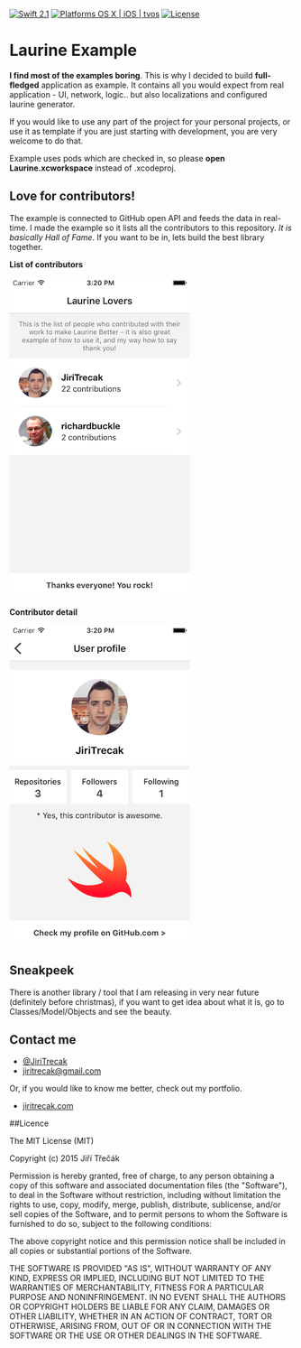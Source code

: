 [![Swift 2.1](https://img.shields.io/badge/Swift-2.1-orange.svg?style=flat)](https://developer.apple.com/swift/)
[![Platforms OS X | iOS | tvos](https://img.shields.io/badge/Platforms-OS%20X%20%7C%20iOS-lightgray.svg?style=flat)](https://developer.apple.com/swift/)
[![License](http://img.shields.io/:license-mit-blue.svg)](http://doge.mit-license.org)

# Laurine Example 

**I find most of the examples boring**. This is why I decided to build **full-fledged** application as example. It contains all you would expect from real application - UI, network, logic.. but also localizations and configured laurine generator. 

If you would like to use any part of the project for your personal projects, or use it as template if you are just starting with development, you are very welcome to do that. 

Example uses pods which are checked in, so please **open Laurine.xcworkspace** instead of .xcodeproj.


## Love for contributors!

The example is connected to GitHub open API and feeds the data in real-time. I made the example so it lists all the contributors to this repository. *It is basically Hall of Fame*. If you want to be in, lets build the best library together.

**List of contributors**

![Image : XCode help for variables](https://github.com/JiriTrecak/Laurine/blob/master/Help/help-3.png?raw=true "Xcode autocomplete")

**Contributor detail**

![Image : XCode help for variables](https://github.com/JiriTrecak/Laurine/blob/master/Help/help-4.png?raw=true "Xcode autocomplete")


## Sneakpeek

There is another library / tool that I am releasing in very near future (definitely before christmas), if you want to get idea about what it is, go to Classes/Model/Objects and see the beauty.

## Contact me


- [@JiriTrecak](https://twitter.com/@JiriTrecak "My twitter account")
- [jiritrecak@gmail.com](mailto:jiritrecak@gmail.com "My email") 

Or, if you would like to know me better, check out my portfolio.

- [jiritrecak.com](http://jiritrecak.com/ "My personal website") 


##Licence

The MIT License (MIT)

Copyright (c) 2015 Jiří Třečák

Permission is hereby granted, free of charge, to any person obtaining a copy of this software and associated documentation files (the "Software"), to deal in the Software without restriction, including without limitation the rights to use, copy, modify, merge, publish, distribute, sublicense, and/or sell copies of the Software, and to permit persons to whom the Software is furnished to do so, subject to the following conditions:

The above copyright notice and this permission notice shall be included in all copies or substantial portions of the Software.

THE SOFTWARE IS PROVIDED "AS IS", WITHOUT WARRANTY OF ANY KIND, EXPRESS OR IMPLIED, INCLUDING BUT NOT LIMITED TO THE WARRANTIES OF MERCHANTABILITY, FITNESS FOR A PARTICULAR PURPOSE AND NONINFRINGEMENT. IN NO EVENT SHALL THE AUTHORS OR COPYRIGHT HOLDERS BE LIABLE FOR ANY CLAIM, DAMAGES OR OTHER LIABILITY, WHETHER IN AN ACTION OF CONTRACT, TORT OR OTHERWISE, ARISING FROM, OUT OF OR IN CONNECTION WITH THE SOFTWARE OR THE USE OR OTHER DEALINGS IN THE SOFTWARE.